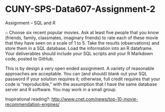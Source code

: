 # CUNY-SPS-Data607-Assignment-2

Assignment – SQL and R 
 
⌂ Choose six recent popular movies.  Ask at least five people that you know (friends, family, classmates, imaginary friends) to rate each of these movie that they have seen on a scale of 1 to 5.  Take the results (observations) and store them in a SQL database.  Load the information into an R dataframe. Your deliverables should include your SQL scripts and your R Markdown code, posted to GitHub. 
 
This is by design a very open ended assignment.  A variety of reasonable approaches are acceptable.  You can (and should) blank out your SQL password if your solution requires it; otherwise, full credit requires that your code is “reproducible,” with the assumption that I have the same database server and R software. You may work in a small group.   
 
Inspirational reading?: http://www.cnet.com/news/top-10-movie-recommendation-engines/  
